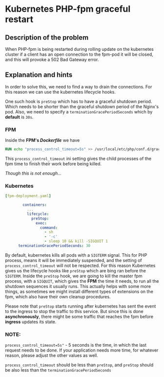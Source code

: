 # Kubernetes PHP-fpm graceful restart

## Description of the problem
When PHP-fpm is being restarted during rolling update on the kubernetes cluster if a client has an open connection to the fpm-pod it will be closed, and this will provoke a 502 Bad Gateway error.

## Explanation and hints

In order to solve this, we need to find a way to drain the connections. For this reason we can use the kubernetes lifecycle hooks.

One such hook is `preStop` which has to have a graceful shutdown period. Which needs to be shorter than the graceful shutdown period of the Nginx's pod.
Also, we need to specify a `terminationGracePeriodSeconds` which by **default** is `30s`.

### FPM

Inside the **FPM's _Dockerfile_** we have
```dockerfile
RUN echo "process_control_timeout=5s" >> /usr/local/etc/php/conf.d/graceful.ini
```

This `process_control_timeout` ini setting gives the child processes of the fpm time to finish their work before being killed.

_Though this is not enough..._

### Kubernetes
```yaml
[fpm-deployment.yaml]

        containers:
          ...
          lifecycle:
            preStop:
              exec:
                command:
                  - sh
                  - '-c'
                  - sleep 10 && kill -SIGQUIT 1
      terminationGracePeriodSeconds: 30
```

By default, kubernetes kills all pods with a `SIGTERM` signal. This for PHP process, means it will be immediately suspended, and the setting of `process_control_timeout` will not be respected.
For this reason Kubernetes gives us the lifecycle hooks like `preStop` which are bing ran before the `SIGTERM`.
Inside the `preStop` hook, we are going to kill the master fpm process, with a `SIGQUIT`, which gives the **FPM** the time it needs, to run all the shutdown sequences it usually runs.
This actually helps with some more things, as sometimes we might install different types of extensions on the fpm, which also have their own cleanup procedures.

Please note that `preStop` starts running after kubernetes has sent the event to the ingress to stop the traffic to this service.
But since this is done **asynchronously**, there might be some traffic that reaches the fpm before **ingress** updates its state.

### NOTE:
`process_control_timeout=5s"` - 5 seconds is the time, in which the last request needs to be done. If your application needs more time, for whatever reason, please adjust the other values as well.

`process_control_timeout` should be less than `preStop`, and `preStop` should be also less than the `terminationGracePeriodSeconds`
